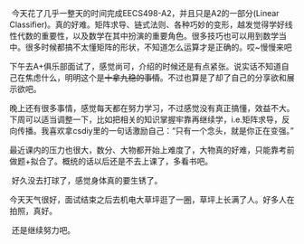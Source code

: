 ​	今天花了几乎一整天的时间完成EECS498-A2，并且只是A2的一部分(Linear Classifier)。真的好难。矩阵求导、链式法则、各种巧妙的变形，越发觉得学好线性代数的重要性，以及数学在其中扮演的重要角色。很多技巧也可以用到数学当中。很多时候都搞不太懂矩阵的形状，不知道怎么运算才是正确的。哎~慢慢来吧

​	下午去A+俱乐部面试了，感觉尚可，介绍的时候还是有点紧张。说实话不知道自己在焦虑什么，明明这个是~~十拿九稳的事情~~。不过也算是了却了自己的分享欲和展示欲吧。

​	晚上还有很多事情，感觉每天都在努力学习，不过感觉没有真正搞懂，效益不大。下周可以适当调整一下，比如把相关的知识掌握牢靠再继续学，i.e.矩阵求导，反向传播。我喜欢拿csdiy里的一句话激励自己：“只有一个念头，就是你正在变强。”

​	最近课内的压力也很大，数分、大物都开始上难度了，大物真的好难，只能靠考前做题+拟合了。概统的话以后还是不去上课了，多看书吧。

​	好久没去打球了，感觉身体真的要生锈了。

​	今天天气很好，面试结束之后去机电大草坪逛了一圈，草坪上长满了人。好多人在拍照，真好。

​	还是继续努力吧。